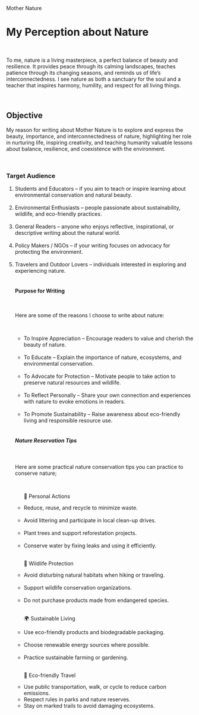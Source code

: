 <!DOCTYPE html> 
<head>
 Mother Nature<br>
</head>
<body>
<h1> My Perception about Nature</h1><br>
<p>To me, nature is a living masterpiece, a perfect balance of beauty and resilience. It provides peace through its calming landscapes, teaches patience through its changing seasons, and reminds us of life’s interconnectedness. I see nature as both a sanctuary for the soul and a teacher that inspires harmony, humility, and respect for all living things.</p><br>
<h2>Objective</h2>
<p>My reason for writing about Mother Nature is to explore and express the beauty, importance, and interconnectedness of nature, highlighting her role in nurturing life, inspiring creativity, and teaching humanity valuable lessons about balance, resilience, and coexistence with the environment.</p><br>
 <h3>Target Audience</h3>
<ol>
<li>Students and Educators – if you aim to teach or inspire learning about environmental conservation and natural beauty.</li><br>
<li>Environmental Enthusiasts – people passionate about sustainability, wildlife, and eco-friendly practices.</li><br>
<li>General Readers – anyone who enjoys reflective, inspirational, or descriptive writing about the natural world.</li><br>
<li>Policy Makers / NGOs – if your writing focuses on advocacy for protecting the environment.</li><br>
<li>Travelers and Outdoor Lovers – individuals interested in exploring and experiencing nature.</li><br>
<h4>Purpose for Writing </h4><br>
<p>Here are some of the reasons I choose to write about nature:</p><br>
<ul>
<li>To Inspire Appreciation – Encourage readers to value and cherish the beauty of nature.</li><br>
<li>To Educate – Explain the importance of nature, ecosystems, and environmental conservation.</li><br>
<li>To Advocate for Protection – Motivate people to take action to preserve natural resources and wildlife.</li><br>
<li>To Reflect Personally – Share your own connection and experiences with nature to evoke emotions in readers.</li><br>
<li>To Promote Sustainability – Raise awareness about eco-friendly living and responsible resource use.</li><br>
</ul>
<h5>Nature Reservation Tips</h5><br>
<p>Here are some practical nature conservation tips you can practice to conserve nature;</p><br>
<ol>
<li="1">🌱 Personal Actions</li><br>
</ol>
 <ul>
<li>Reduce, reuse, and recycle to minimize waste.</li><br>
<li>Avoid littering and participate in local clean-up drives.</li><br>
<li>Plant trees and support reforestation projects.</li><br>
<li>Conserve water by fixing leaks and using it efficiently.</li><br>
</ul>
<ol>
<li="2">🐾 Wildlife Protection</li><br>
</ol>
<ul>
<li>Avoid disturbing natural habitats when hiking or traveling.</li><br>
<li>Support wildlife conservation organizations.</li><br>
<li>Do not purchase products made from endangered species.</li><br>
</ul>
<ol>
<li="3">🌍 Sustainable Living</li><br>
</ol>
 <ul>
<li>Use eco-friendly products and biodegradable packaging.</li><br>
<li>Choose renewable energy sources where possible.</li><br>
<li>Practice sustainable farming or gardening.</li><br>
</ul>
<ol>
<li="4">🚌 Eco-friendly Travel</li><br>
</ol>
<ul>
<li>Use public transportation, walk, or cycle to reduce carbon emissions.</li>
<li>Respect rules in parks and nature reserves.</li>
<li>Stay on marked trails to avoid damaging ecosystems.</li>
</ul>
</body>
</html>
